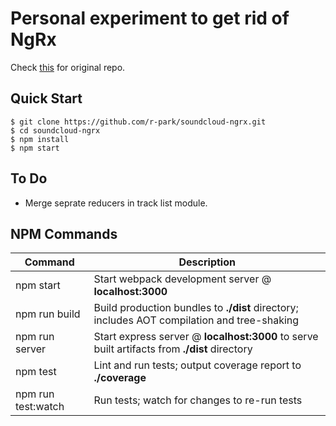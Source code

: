 # Personal experiment to get rid of NgRx

Check [this](https://github.com/r-park/soundcloud-ngrx) for original repo.


Quick Start
-----------

```shell
$ git clone https://github.com/r-park/soundcloud-ngrx.git
$ cd soundcloud-ngrx
$ npm install
$ npm start
```

To Do
-----

- Merge seprate reducers in track list module.


NPM Commands
------------

|Command|Description|
|---|---|
|npm start|Start webpack development server @ **localhost:3000**|
|npm run build|Build production bundles to **./dist** directory; includes AOT compilation and tree-shaking|
|npm run server|Start express server @ **localhost:3000** to serve built artifacts from **./dist** directory|
|npm test|Lint and run tests; output coverage report to **./coverage**|
|npm run test:watch|Run tests; watch for changes to re-run tests|
